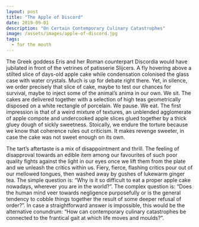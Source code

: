 ```yaml
---
layout: post
title: "The Apple of Discord"
date: 2019-09-01
description: "On Certain Contemporary Culinary Catastrophes"
image: /assets/images/apple-of-discord.jpg
tags:
  - for the mouth
---
```

The Greek goddess Eris and her Roman counterpart Discordia would have jubilated in front of the vetrines of patisserie Slijcers. A fly hovering above a stilted slice of days-old apple cake while condensation colonised the glass case with water crystals. Much is up for debate right there. Yet, in silence, we order precisely that slice of cake, maybe to test our chances for survival, maybe to inject some of the animal’s anima in our own. We sit. The cakes are delivered together with a selection of high teas geometrically disposed on a white rectangle of porcelain. We pause. We eat. The first impression is that of a weird mixture of textures, an unblended agglomerate of apple compote and undercooked apple slices glued together by a thick gluey dough of sickly sweetness. Stoically, we endure the torture because we know that coherence rules out criticism. It makes revenge sweeter, in case the cake was not sweet enough on its own.

The tart’s aftertaste is a mix of disappointment and thrill. The feeling of disapproval towards an edible item among our favourites of such poor quality fights against the light in our eyes once we lift them from the plate and we unleash the critics within us. Fiery, fierce, flashing critics pour out of our mellowed tongues, then washed away by gushes of lukewarm ginger tea. The simple question is: “Why is it so difficult to eat a proper apple cake nowadays, wherever you are in the world?”. The complex question is: “Does the human mind veer towards negligence purposefully or is the general tendency to cobble things together the result of some deeper refusal of order?”. In case a straightforward answer is impossible, this would be the alternative conundrum: “How can contemporary culinary catastrophes be connected to the frantical gait at which life moves and moulds?”.
